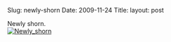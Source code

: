 Slug: newly-shorn
Date: 2009-11-24
Title:
layout: post

Newly shorn.<br/>
<a style="display: inline;" href="http://steveivy.typepad.com/.a/6a010534988cd3970b0120a6cd181f970b-pi"><img class="asset asset-image at-xid-6a010534988cd3970b0120a6cd181f970b" alt="Newly_shorn" title="Newly_shorn" src="http://steveivy.typepad.com/.a/6a010534988cd3970b0120a6cd181f970b-800wi" border="0" /></a> <br />
